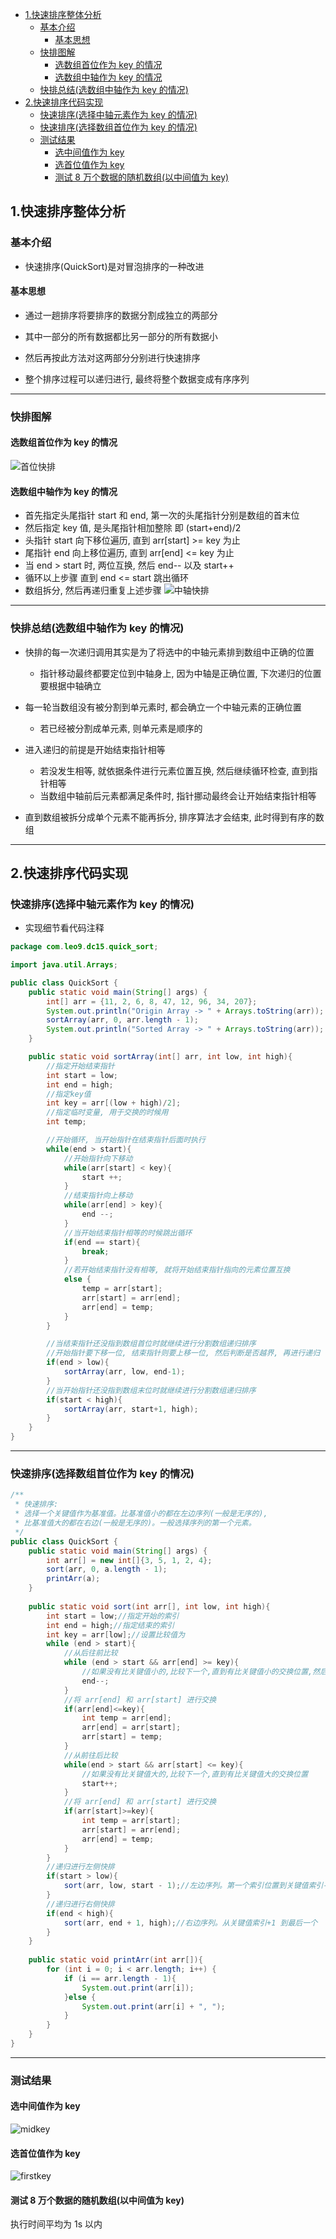 <!-- TOC -->

- [1.快速排序整体分析](#1快速排序整体分析)
  - [基本介绍](#基本介绍)
    - [基本思想](#基本思想)
  - [快排图解](#快排图解)
    - [选数组首位作为 key 的情况](#选数组首位作为-key-的情况)
    - [选数组中轴作为 key 的情况](#选数组中轴作为-key-的情况)
  - [快排总结(选数组中轴作为 key 的情况)](#快排总结选数组中轴作为-key-的情况)
- [2.快速排序代码实现](#2快速排序代码实现)
  - [快速排序(选择中轴元素作为 key 的情况)](#快速排序选择中轴元素作为-key-的情况)
  - [快速排序(选择数组首位作为 key 的情况)](#快速排序选择数组首位作为-key-的情况)
  - [测试结果](#测试结果)
    - [选中间值作为 key](#选中间值作为-key)
    - [选首位值作为 key](#选首位值作为-key)
    - [测试 8 万个数据的随机数组(以中间值为 key)](#测试-8-万个数据的随机数组以中间值为-key)

<!-- /TOC -->

## 1.快速排序整体分析
### 基本介绍
- 快速排序(QuickSort)是对冒泡排序的一种改进

#### 基本思想  
- 通过一趟排序将要排序的数据分割成独立的两部分

- 其中一部分的所有数据都比另一部分的所有数据小

- 然后再按此方法对这两部分分别进行快速排序

- 整个排序过程可以递归进行, 最终将整个数据变成有序序列

****
### 快排图解
#### 选数组首位作为 key 的情况
![首位快排](../99.images/2020-05-18-09-48-38.png)

#### 选数组中轴作为 key 的情况
- 首先指定头尾指针 start 和 end, 第一次的头尾指针分别是数组的首末位
- 然后指定 key 值, 是头尾指针相加整除 即 (start+end)/2
- 头指针 start 向下移位遍历, 直到 arr[start] >= key 为止
- 尾指针 end 向上移位遍历, 直到 arr[end] <= key 为止
- 当 end > start 时, 两位互换, 然后 end-- 以及 start++
- 循环以上步骤 直到 end <= start 跳出循环
- 数组拆分, 然后再递归重复上述步骤
![中轴快排](../99.images/2020-05-18-17-09-33.png)

****
### 快排总结(选数组中轴作为 key 的情况)
- 快排的每一次递归调用其实是为了将选中的中轴元素排到数组中正确的位置
  - 指针移动最终都要定位到中轴身上, 因为中轴是正确位置, 下次递归的位置要根据中轴确立

- 每一轮当数组没有被分割到单元素时, 都会确立一个中轴元素的正确位置
  - 若已经被分割成单元素, 则单元素是顺序的

- 进入递归的前提是开始结束指针相等
  - 若没发生相等, 就依据条件进行元素位置互换, 然后继续循环检查, 直到指针相等
  - 当数组中轴前后元素都满足条件时, 指针挪动最终会让开始结束指针相等

- 直到数组被拆分成单个元素不能再拆分, 排序算法才会结束, 此时得到有序的数组

****
## 2.快速排序代码实现
### 快速排序(选择中轴元素作为 key 的情况)
- 实现细节看代码注释
```java
package com.leo9.dc15.quick_sort;

import java.util.Arrays;

public class QuickSort {
    public static void main(String[] args) {
        int[] arr = {11, 2, 6, 8, 47, 12, 96, 34, 207};
        System.out.println("Origin Array -> " + Arrays.toString(arr));
        sortArray(arr, 0, arr.length - 1);
        System.out.println("Sorted Array -> " + Arrays.toString(arr));
    }

    public static void sortArray(int[] arr, int low, int high){
        //指定开始结束指针
        int start = low;
        int end = high;
        //指定key值
        int key = arr[(low + high)/2];
        //指定临时变量, 用于交换的时候用
        int temp;

        //开始循环, 当开始指针在结束指针后面时执行
        while(end > start){
            //开始指针向下移动
            while(arr[start] < key){
                start ++;
            }
            //结束指针向上移动
            while(arr[end] > key){
                end --;
            }
            //当开始结束指针相等的时候跳出循环
            if(end == start){
                break;
            }
            //若开始结束指针没有相等, 就将开始结束指针指向的元素位置互换
            else {
                temp = arr[start];
                arr[start] = arr[end];
                arr[end] = temp;
            }
        }

        //当结束指针还没指到数组首位时就继续进行分割数组递归排序
        //开始指针要下移一位, 结束指针则要上移一位, 然后判断是否越界, 再进行递归
        if(end > low){
            sortArray(arr, low, end-1);
        }
        //当开始指针还没指到数组末位时就继续进行分割数组递归排序
        if(start < high){
            sortArray(arr, start+1, high);
        }
    }
}

```

****
### 快速排序(选择数组首位作为 key 的情况)

```java
/**
 * 快速排序:
 * 选择一个关键值作为基准值。比基准值小的都在左边序列(一般是无序的),
 * 比基准值大的都在右边(一般是无序的)。一般选择序列的第一个元素。
 */
public class QuickSort {
    public static void main(String[] args) {
        int arr[] = new int[]{3, 5, 1, 2, 4};
        sort(arr, 0, a.length - 1);
        printArr(a);
    }
 
    public static void sort(int arr[], int low, int high){
        int start = low;//指定开始的索引
        int end = high;//指定结束的索引
        int key = arr[low];//设置比较值为
        while (end > start){
            //从后往前比较
            while (end > start && arr[end] >= key){
                //如果没有比关键值小的,比较下一个,直到有比关键值小的交换位置,然后又从前往后比较
                end--;
            }
            //将 arr[end] 和 arr[start] 进行交换
            if(arr[end]<=key){
                int temp = arr[end];
                arr[end] = arr[start];
                arr[start] = temp;
            }
            //从前往后比较
            while(end > start && arr[start] <= key){
                //如果没有比关键值大的,比较下一个,直到有比关键值大的交换位置
                start++;
            }
            //将 arr[end] 和 arr[start] 进行交换
            if(arr[start]>=key){
                int temp = arr[start];
                arr[start] = arr[end];
                arr[end] = temp;
            }
        }
        //递归进行左侧快排
        if(start > low){
            sort(arr, low, start - 1);//左边序列。第一个索引位置到关键值索引-1
        }
        //递归进行右侧快排
        if(end < high){
            sort(arr, end + 1, high);//右边序列。从关键值索引+1 到最后一个
        }
    }
 
    public static void printArr(int arr[]){
        for (int i = 0; i < arr.length; i++) {
            if (i == arr.length - 1){
                System.out.print(arr[i]);
            }else {
                System.out.print(arr[i] + ", ");
            }
        }
    }
}
```

****
### 测试结果
#### 选中间值作为 key
![midkey](../99.images/2020-05-19-09-59-21.png)

#### 选首位值作为 key
![firstkey](../99.images/2020-05-19-10-03-47.png)

#### 测试 8 万个数据的随机数组(以中间值为 key)
执行时间平均为 1s 以内